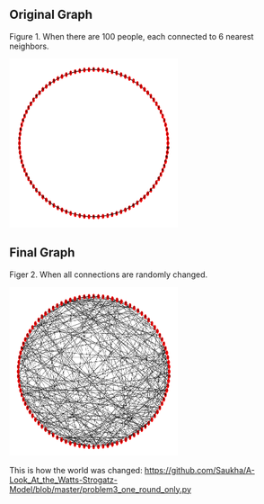 ## Original Graph
Figure 1. When there are 100 people, each connected to 6 nearest neighbors. 

<img src="https://github.com/Saukha/A-Look_At_the_Watts-Strogatz-Model/blob/master/problem3_original_graph_big.png " height="300" width="300"> 


## Final Graph
Figer 2. When all connections are randomly changed. 

<img src="https://github.com/Saukha/A-Look_At_the_Watts-Strogatz-Model/blob/master/problem3_resulting_graph_big.png " height="300" width="300"> 

This is how the world was changed:
https://github.com/Saukha/A-Look_At_the_Watts-Strogatz-Model/blob/master/problem3_one_round_only.py
